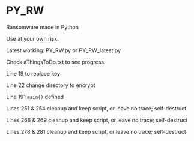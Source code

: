 # PY_RW
Ransomware made in Python

Use at your own risk.

Latest working: PY_RW.py or PY_RW_latest.py

Check aThingsToDo.txt to see progress

Line 19 to replace key

Line 22 change directory to encrypt

Line 191 `main()` defined

Lines 251 & 254 cleanup and keep script, or leave no trace; self-destruct

Lines 266 & 269 cleanup and keep script, or leave no trace; self-destruct

Lines 278 & 281 cleanup and keep script, or leave no trace; self-destruct
